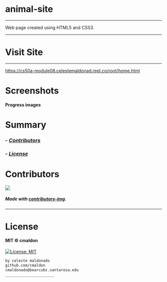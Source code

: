 # animal-site
----
Web page created using HTML5 and CSS3.

-----------------

# Visit Site
----
https://cs50a-module08.celestemaldonad.repl.co/root/home.html


# Screenshots
#### Progress images



# Summary
### -  *[Contributors](#Contributors)*
### -  *[License](#License)*


# Contributors

[![](https://contrib.rocks/image?repo=cmaldon/animal-site)](https://github.com/cmaldon/animal-site/graphs/contributors)

##### Made with [contributors-img](https://contrib.rocks).

-----------------
# License
#### MIT © cmaldon
[![License: MIT](https://img.shields.io/badge/License-MIT-yellow.svg)](https://opensource.org/licenses/MIT)
```bash
by celeste maldonado
github.com/cmaldon
cmaldonado@bearcubs.santarosa.edu
______________________
``` 


